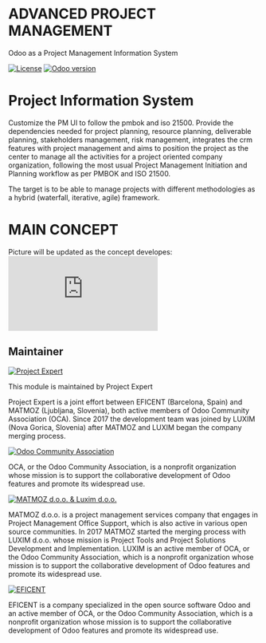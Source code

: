 # ADVANCED PROJECT MANAGEMENT
Odoo as a Project Management Information System

[![License](https://img.shields.io/badge/licence-AGPL--3-blue.svg)](http://www.gnu.org/licenses/agpl-3.0-standalone.html)
[![Odoo version](https://img.shields.io/badge/Odoo-10.0-brightgreen.svg?style=flat-square)]()

Project Information System
==========================

Customize the PM UI to follow the pmbok and iso 21500. Provide the 
dependencies needed for project planning, resource planning, deliverable 
planning, stakeholders management, risk management, integrates the crm 
features with project management and aims to position the project as the 
center to manage all the activities for a project oriented company 
organization, following the most usual Project Management Initiation and 
Planning workflow as per PMBOK and ISO 21500.

The target is to be able to manage projects with different methodologies
as a hybrid (waterfall, iterative, agile) framework.

# MAIN CONCEPT
Picture will be updated as the concept developes:
![Concept](https://cloud.luxim.si/index.php/apps/files_sharing/ajax/publicpreview.php?x=1920&y=587&a=true&file=IDEA-MANAGEMENT.png&t=aw7S4PGZmRzqJSn&scalingup=0)


Maintainer
----------

[![Project Expert](https://www.luxim.si/wp-content/uploads/2017/12/pexpert_alt.png)](http://project.expert)

This module is maintained by Project Expert

Project Expert is a joint effort between EFICENT (Barcelona, Spain) and MATMOZ
(Ljubljana, Slovenia), both active members of Odoo Community Association (OCA).
Since 2017 the development team was joined by LUXIM (Nova Gorica, Slovenia)
after MATMOZ and LUXIM began the company merging process.

[![Odoo Community Association](https://www.luxim.si/wp-content/uploads/2017/12/odoo_oca_128.png)](http://odoo-community.org)

OCA, or the Odoo Community Association, is a nonprofit organization whose
mission is to support the collaborative development of Odoo features and
promote its widespread use.

[![MATMOZ d.o.o. & Luxim d.o.o.](https://www.luxim.si/wp-content/uploads/2017/12/matmozluxim.png)](https://www.luxim.si)

MATMOZ d.o.o. is a project management services company that engages in Project
Management Office Support, which is also active in various open source
communities. In 2017 MATMOZ started the merging process with LUXIM d.o.o. 
whose mission is Project Tools and Project Solutions Development and 
Implementation. LUXIM is an active member of OCA, or the Odoo Community 
Association, which is a nonprofit organization whose mission is to support 
the collaborative development of Odoo features and promote its widespread use.

[![EFICENT](https://avatars0.githubusercontent.com/u/7718403?s=200&v=4)](https://www.eficent.com)

EFICENT is a company specialized in the open source software Odoo and an
active member of OCA, or the Odoo Community Association, which is a nonprofit
organization whose mission is to support the collaborative development of Odoo
features and promote its widespread use.
